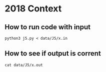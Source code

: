 # 2018 Context

## How to run code with input
```
python3 j5.py < data/J5/x.in
```

## How to see if output is corrent
```
cat data/J5/x.out
```
